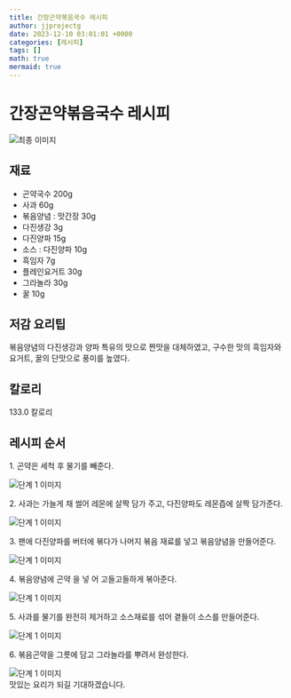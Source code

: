 ```yaml
---
title: 간장곤약볶음국수 레시피
author: jjprojectg
date: 2023-12-10 03:01:01 +0000
categories: [레시피]
tags: []
math: true
mermaid: true
---
```

<meta name="og:type" content="website"/>
<meta charset="UTF-8"/>
<div class="header">
  <h1>간장곤약볶음국수 레시피</h1>
</div>

<div class="container my-4">
  <div class="row">
    <div class="col-12 col-md-6">
      <div class="recipe-image">
        <img src="http://www.foodsafetykorea.go.kr/uploadimg/cook/10_00318_2.png" class="step-image" alt="최종 이미지"/>
      </div>
    </div>
    <div class="col-12 col-md-6">
      <div class="ingredients">
        <h2>재료</h2>
        <ul class="card">
          <li> 곤약국수 200g </li>
          <li>  사과 60g </li>
          <li> 볶음양념 : 맛간장 30g </li>
          <li>  다진생강 3g </li>
          <li>  다진양파 15g </li>
          <li> 소스 : 다진양파 10g </li>
          <li>  흑임자 7g </li>
          <li>  플레인요거트 30g </li>
          <li>  그라놀라 30g </li>
          <li>  꿀 10g </li>
</ul>
      </div>
    </div>
    <div class="col-12 col-md-6">
      <div class="ingredients">
        <h2>저감 요리팁</h2>
        <div class="card"> 
          <p>
            볶음양념의 다진생강과 양파 특유의 맛으로 짠맛을 대체하였고, 구수한 맛의 흑임자와 요거트, 꿀의 단맛으로
풍미를 높였다.
          </p>
        </div>
      </div>
      <div class="ingredients">
        <h2>칼로리</h2>
        <div class="card"> 
          <p>
            133.0 칼로리
          </p>
        </div>
      </div>
    </div>
  </div>

  <h2 class="my-4">레시피 순서</h2>
  <div class="card recipe-card">
    <div class="card-body recipe-step">
      <p class="card-text step-description">1. 곤약은 세척 후 물기를 빼준다.</p>
      <img src="http://www.foodsafetykorea.go.kr/uploadimg/cook/20_00318_01.png" alt="단계 1 이미지" class="step-image"/>
    </div>
  </div>
  <div class="card recipe-card">
    <div class="card-body recipe-step">
      <p class="card-text step-description">2. 사과는 가늘게 채 썰어 레몬에 살짝 담가 주고,
다진양파도 레몬즙에 살짝 담가준다.</p>
      <img src="http://www.foodsafetykorea.go.kr/uploadimg/cook/20_00318_02.png" alt="단계 1 이미지" class="step-image"/>
    </div>
  </div>
  <div class="card recipe-card">
    <div class="card-body recipe-step">
      <p class="card-text step-description">3. 팬에 다진양파를 버터에 볶다가 나머지 볶음
재료를 넣고 볶음양념을 만들어준다.</p>
      <img src="http://www.foodsafetykorea.go.kr/uploadimg/cook/20_00318_03.png" alt="단계 1 이미지" class="step-image"/>
    </div>
  </div>
  <div class="card recipe-card">
    <div class="card-body recipe-step">
      <p class="card-text step-description">4. 볶음양념에 곤약 을 넣 어 고들고들하게
볶아준다.</p>
      <img src="http://www.foodsafetykorea.go.kr/uploadimg/cook/20_00318_04.png" alt="단계 1 이미지" class="step-image"/>
    </div>
  </div>
  <div class="card recipe-card">
    <div class="card-body recipe-step">
      <p class="card-text step-description">5. 사과를 물기를 완전히 제거하고 소스재료를
섞어 곁들이 소스를 만들어준다.</p>
      <img src="http://www.foodsafetykorea.go.kr/uploadimg/cook/20_00318_05.png" alt="단계 1 이미지" class="step-image"/>
    </div>
  </div>
  <div class="card recipe-card">
    <div class="card-body recipe-step">
      <p class="card-text step-description">6. 볶음곤약을 그릇에 담고 그라놀라를 뿌려서
완성한다.</p>
      <img src="http://www.foodsafetykorea.go.kr/uploadimg/cook/20_00318_06.png" alt="단계 1 이미지" class="step-image"/>
    </div>
  </div>

</div>
맛있는 요리가 되길 기대하겠습니다.
